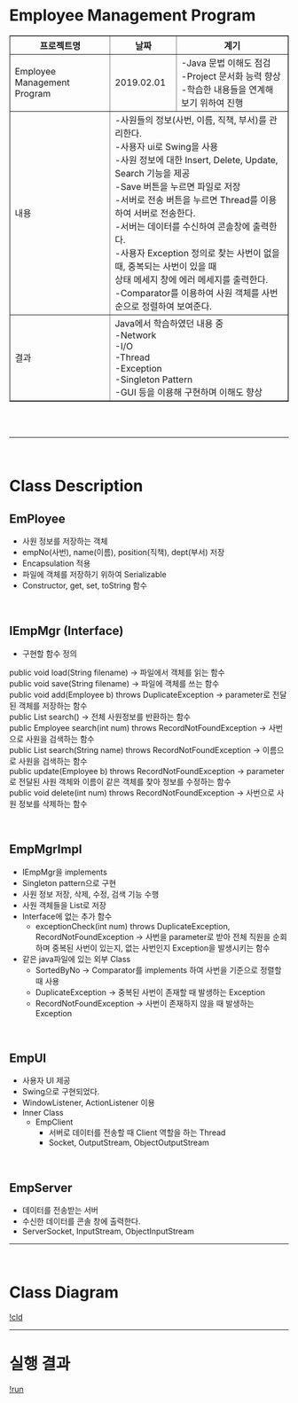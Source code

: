 # Employee Management Program

<table border="1">
<thead>
<th>프로젝트명</th>
<th>날짜</th>
<th>계기</th>
</thead>
<tbody>
<tr>
<td>Employee Management Program</td>
<td>2019.02.01</td>
<td>-Java 문법 이해도 점검<br>-Project 문서화 능력 향상<br>
-학습한 내용들을 연계해 보기 위하여 진행</td>
</tr>
<tr>
<td>내용</td>
<td colspan=2>
-사원들의 정보(사번, 이름, 직책, 부서)를 관리한다.<br>
-사용자 ui로 Swing을 사용<br>
-사원 정보에 대한 Insert, Delete, Update, Search 기능을 제공<br>
-Save 버튼을 누르면 파일로 저장<br>
-서버로 전송 버튼을 누르면 Thread를 이용하여 서버로 전송한다.<br>
-서버는 데이터를 수신하여 콘솔창에 출력한다.<br>
-사용자 Exception 정의로 찾는 사번이 없을 때, 중복되는 사번이 있을 때<br>
상태 메세지 창에 에러 메세지를 출력한다.<br>
-Comparator를 이용하여 사원 객체를 사번 순으로 정렬하여 보여준다.
</td>
</tr>
<tr>
<td>결과</td>
<td colspan=2>
Java에서 학습하였던 내용 중<br>
-Network<br>
-I/O<br>
-Thread<br>
-Exception<br>
-Singleton Pattern<br>
-GUI 등을 이용해 구현하며 이해도 향상
</td>
</tbody>
</table>
<br>
<br>

---
<br>

# Class Description

## EmPloyee
* 사원 정보를 저장하는 객체
* empNo(사번), name(이름), position(직책), dept(부서) 저장
* Encapsulation 적용
* 파일에 객체를 저장하기 위하여 Serializable
* Constructor, get, set, toString 함수

<br>

## IEmpMgr (Interface)
* 구현할 함수 정의<br>

public void load(String filename) -> 파일에서 객체를 읽는 함수<br>
public void save(String filename) -> 파일에 객체를 쓰는 함수<br>
public void add(Employee b) throws DuplicateException
-> parameter로 전달된 객체를 저장하는 함수<br>
public List<Employee> search() -> 전체 사원정보를 반환하는 함수<br>
public Employee search(int num) throws RecordNotFoundException
-> 사번으로 사원을 검색하는 함수<br>
public List<Employee> search(String name) throws RecordNotFoundException -> 이름으로 사원을 검색하는 함수<br>
public update(Employee b) throws RecordNotFoundException ->
parameter로 전달된 사원 객체와 이름이 같은 객체를 찾아 정보를 수정하는 함수<br>
public void delete(int num) throws RecordNotFoundException ->
사번으로 사원 정보를 삭제하는 함수<br>

<br>

## EmpMgrImpl
* IEmpMgr을 implements
* Singleton pattern으로 구현
* 사원 정보 저장, 삭제, 수정, 검색 기능 수행
* 사원 객체들을 List로 저장
* Interface에 없는 추가 함수
    * exceptionCheck(int num) throws DuplicateException, RecordNotFoundException -> 사번을 parameter로 받아 전체 직원을 순회하며 중복된 사번이 있는지, 없는 사번인지 Exception을 발생시키는 함수
* 같은 java파일에 있는 외부 Class
    * SortedByNo -> Comparator를 implements 하여 사번을 기준으로 정렬할 때 사용
    * DuplicateException -> 중복된 사번이 존재할 때 발생하는 Exception
    * RecordNotFoundException -> 사번이 존재하지 않을 때 발생하는 Exception

<br>

## EmpUI
* 사용자 UI 제공
* Swing으로 구현되었다.
* WindowListener, ActionListener 이용
* Inner Class
    * EmpClient
        * 서버로 데이터를 전송할 때 Client 역할을 하는 Thread
        * Socket, OutputStream, ObjectOutputStream

<br>

## EmpServer
* 데이터를 전송받는 서버
* 수신한 데이터를 콘솔 창에 출력한다.
* ServerSocket, InputStream, ObjectInputStream

---
<br>

# Class Diagram

[!cld](/img/EmpMgr.PNG)


---
# 실행 결과

[!run](/img/EmpMgrRun.PNG)
